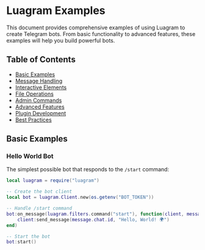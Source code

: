 # Luagram Examples

This document provides comprehensive examples of using Luagram to create Telegram bots. From basic functionality to advanced features, these examples will help you build powerful bots.

## Table of Contents

- [Basic Examples](#basic-examples)
- [Message Handling](#message-handling)
- [Interactive Elements](#interactive-elements)
- [File Operations](#file-operations)
- [Admin Commands](#admin-commands)
- [Advanced Features](#advanced-features)
- [Plugin Development](#plugin-development)
- [Best Practices](#best-practices)

## Basic Examples

### Hello World Bot

The simplest possible bot that responds to the `/start` command:

```lua
local luagram = require("luagram")

-- Create the bot client
local bot = luagram.Client.new(os.getenv("BOT_TOKEN"))

-- Handle /start command
bot:on_message(luagram.filters.command("start"), function(client, message)
    client:send_message(message.chat.id, "Hello, World! 🌍")
end)

-- Start the bot
bot:start()
